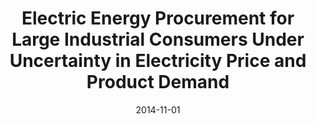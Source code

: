 ---
title: "Electric Energy Procurement for Large Industrial Consumers Under Uncertainty in Electricity Price and Product Demand"
collection: publications
category: conferences
permalink: /publication/2014-11-01-electric-energy-procurement
excerpt: "This paper examines electric energy procurement strategies for large industrial consumers, considering uncertainties in electricity prices and product demand. The approach balances cost efficiency with risk mitigation."
date: 2014-11-01
venue: "AIChE Annual Meeting, USA"
citation: "Zhang, Q., Cremer, J. L., Grossmann, I. E., Sundaramoorthy, A., & Pinto, J. M. (2014). 'Electric Energy Procurement for Large Industrial Consumers Under Uncertainty in Electricity Price and Product Demand.' AIChE Annual Meeting, USA, 15, 234-245."
---